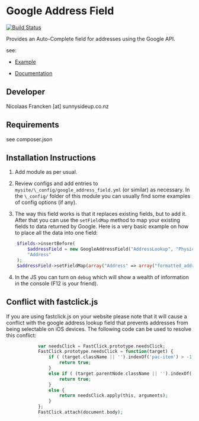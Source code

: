 Google Address Field
================================================================================


[![Build Status](https://travis-ci.org/sunnysideup/silverstripe-google_address_field.svg?branch=master)](https://travis-ci.org/sunnysideup/silverstripe-google_address_field)

Provides an Auto-Complete field for addresses using the Google API.

see:
 * [Example](https://developers.google.com/maps/documentation/javascript/examples/places-autocomplete-addressform)

* [Documentation](https://developers.google.com/maps/documentation/javascript/places-autocomplete#address_forms)


Developer
-----------------------------------------------
Nicolaas Francken [at] sunnysideup.co.nz


Requirements
-----------------------------------------------
see composer.json


Installation Instructions
-----------------------------------------------
1. Add module as per usual.

2. Review configs and add entries to `mysite/\_config/google_address_field.yml`
(or similar) as necessary.
In the `\_config/` folder of this module
you can usually find some examples of config options (if any).

3. The way this field works is that it replaces existing fields, but to add it. After that you can  use the `setFieldMap` method to map your existing fields to data returned by Google. Here is a very basic example on how to place all the data into one field:
```php
    $fields->insertBefore(
        $addressField = new GoogleAddressField("AddressLookup", "Physical Address"),
        "Address"
    );
    $addressField->setFieldMap(array("Address" => array("formatted_address" => "long_name")));
```

4. In the JS you can turn on `debug` which will show a wealth of information in the console (F12 is your friend).

Conflict with fastclick.js
-----------------------------------------------
If you are using fastclick.js on your website please note that it will cause a conflict with the google address lookup field that prevents addresses from being selectable on iOS devices.
The following code can be used to resolve this conflict:
```php
            var needsClick = FastClick.prototype.needsClick;
            FastClick.prototype.needsClick = function(target) {
                if ( (target.className || '').indexOf('pac-item') > -1 ) {
                    return true;
                }
                else if ( (target.parentNode.className || '').indexOf('pac-item') > -1) {
                    return true;
                }
                else {
                    return needsClick.apply(this, arguments);
                }
            };
            FastClick.attach(document.body);
```
